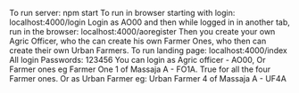 To run server: npm start
To run in browser starting with login: localhost:4000/login
Login as AO00 and then while logged in in another tab, run in the browser: localhost:4000/aoregister
Then you create your own Agric Officer, who the can create his own Farmer Ones, who then can create their own Urban Farmers.
To run landing page: localhost:4000/index
All login Passwords: 123456
You can login as Agric officer - AO00,
Or Farmer ones eg Farmer One 1 of Massaja A - FO1A. True for all the four Farmer ones.
Or as Urban Farmer eg: Urban Farmer 4 of Massaja A - UF4A 